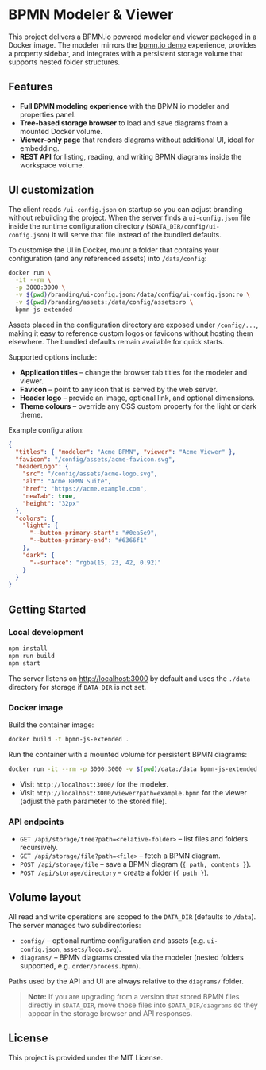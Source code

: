 # BPMN Modeler & Viewer

This project delivers a BPMN.io powered modeler and viewer packaged in a Docker image. The modeler mirrors the [bpmn.io demo](https://demo.bpmn.io/new) experience, provides a property sidebar, and integrates with a persistent storage volume that supports nested folder structures.

## Features

- **Full BPMN modeling experience** with the BPMN.io modeler and properties panel.
- **Tree-based storage browser** to load and save diagrams from a mounted Docker volume.
- **Viewer-only page** that renders diagrams without additional UI, ideal for embedding.
- **REST API** for listing, reading, and writing BPMN diagrams inside the workspace volume.

## UI customization

The client reads `/ui-config.json` on startup so you can adjust branding without rebuilding the project. When the server finds a
`ui-config.json` file inside the runtime configuration directory (`$DATA_DIR/config/ui-config.json`) it will serve that file
instead of the bundled defaults.

To customise the UI in Docker, mount a folder that contains your configuration (and any referenced assets) into `/data/config`:

```bash
docker run \
  -it --rm \
  -p 3000:3000 \
  -v $(pwd)/branding/ui-config.json:/data/config/ui-config.json:ro \
  -v $(pwd)/branding/assets:/data/config/assets:ro \
  bpmn-js-extended
```

Assets placed in the configuration directory are exposed under `/config/...`, making it easy to reference custom logos or
favicons without hosting them elsewhere. The bundled defaults remain available for quick starts.

Supported options include:

- **Application titles** – change the browser tab titles for the modeler and viewer.
- **Favicon** – point to any icon that is served by the web server.
- **Header logo** – provide an image, optional link, and optional dimensions.
- **Theme colours** – override any CSS custom property for the light or dark theme.

Example configuration:

```json
{
  "titles": { "modeler": "Acme BPMN", "viewer": "Acme Viewer" },
  "favicon": "/config/assets/acme-favicon.svg",
  "headerLogo": {
    "src": "/config/assets/acme-logo.svg",
    "alt": "Acme BPMN Suite",
    "href": "https://acme.example.com",
    "newTab": true,
    "height": "32px"
  },
  "colors": {
    "light": {
      "--button-primary-start": "#0ea5e9",
      "--button-primary-end": "#6366f1"
    },
    "dark": {
      "--surface": "rgba(15, 23, 42, 0.92)"
    }
  }
}
```

## Getting Started

### Local development

```bash
npm install
npm run build
npm start
```

The server listens on [http://localhost:3000](http://localhost:3000) by default and uses the `./data` directory for storage if `DATA_DIR` is not set.

### Docker image

Build the container image:

```bash
docker build -t bpmn-js-extended .
```

Run the container with a mounted volume for persistent BPMN diagrams:

```bash
docker run -it --rm -p 3000:3000 -v $(pwd)/data:/data bpmn-js-extended
```

- Visit `http://localhost:3000/` for the modeler.
- Visit `http://localhost:3000/viewer?path=example.bpmn` for the viewer (adjust the `path` parameter to the stored file).

### API endpoints

- `GET /api/storage/tree?path=<relative-folder>` – list files and folders recursively.
- `GET /api/storage/file?path=<file>` – fetch a BPMN diagram.
- `POST /api/storage/file` – save a BPMN diagram (`{ path, contents }`).
- `POST /api/storage/directory` – create a folder (`{ path }`).

## Volume layout

All read and write operations are scoped to the `DATA_DIR` (defaults to `/data`). The server manages two subdirectories:

- `config/` – optional runtime configuration and assets (e.g. `ui-config.json`, `assets/logo.svg`).
- `diagrams/` – BPMN diagrams created via the modeler (nested folders supported, e.g. `order/process.bpmn`).

Paths used by the API and UI are always relative to the `diagrams/` folder.

> **Note:** If you are upgrading from a version that stored BPMN files directly in `$DATA_DIR`, move those files into `$DATA_DIR/diagrams` so they appear in the storage browser and API responses.

## License

This project is provided under the MIT License.
